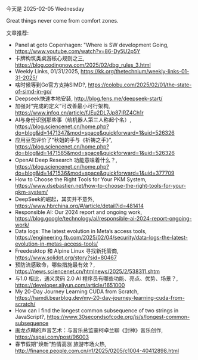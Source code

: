 今天是 2025-02-05 Wednesday

Great things never come from comfort zones.

文章推荐:
- Panel at goto Copenhagen: "Where is SW development Going, https://www.youtube.com/watch?v=86-Dy5U2p5Y
- 卡牌构筑类桌游核心规则之三, https://blog.codingnow.com/2025/02/dbg_rules_3.html
- Weekly Links, 01/31/2025, https://kk.org/thetechnium/weekly-links-01-31-2025/
- 啥时候等到Go官方支持SIMD?, https://colobu.com/2025/02/01/the-state-of-simd-in-go/
- Deepseek快速本地安装, http://blog.fens.me/deepseek-start/
- 加强对“完成的定义”可改善最小可行架构, https://www.infoq.cn/article/fJEu2DL7Jp87IRZ4Ch1r
- AI与身份识别那些事（给机器人第三人称起个名）, https://blog.sciencenet.cn/home.php?do=blog&id=1471347&mod=space&quickforward=1&uid=526326
- 应用豆包评价了“秋姐的手与《祈祷之手》”, https://blog.sciencenet.cn/home.php?do=blog&id=1471585&mod=space&quickforward=1&uid=526326
- OpenAI Deep Research 功能意味着什么？, https://blog.sciencenet.cn/home.php?do=blog&id=1471536&mod=space&quickforward=1&uid=377709
- How to Choose the Right Tools for Your PKM System, https://www.dsebastien.net/how-to-choose-the-right-tools-for-your-pkm-system/
- DeepSeek的崛起，其实并不意外, https://www.hbrchina.org/#/article/detail?id=481414
- Responsible AI: Our 2024 report and ongoing work, https://blog.google/technology/ai/responsible-ai-2024-report-ongoing-work/
- Data logs: The latest evolution in Meta’s access tools, https://engineering.fb.com/2025/02/04/security/data-logs-the-latest-evolution-in-metas-access-tools/
- Freedesktop 和 Alpine Linux 寻找新托管商, https://www.solidot.org/story?sid=80467
- 预防流感致命，哪些措施最有效？, https://news.sciencenet.cn/htmlnews/2025/2/538311.shtm
- 与1.0 相比，通义灵码 2.0 AI 程序员有哪些功能、亮点、优势、场景？, https://developer.aliyun.com/article/1651000
- My 20-Day Journey Learning CUDA from Scratch, https://hamdi.bearblog.dev/my-20-day-journey-learning-cuda-from-scratch/
- How can I find the longest common subsequence of two strings in JavaScript?, https://www.30secondsofcode.org/js/s/longest-common-subsequence
- 画龙点睛的声音艺术：与音乐总监蒙柯卓兰聊《封神》音乐创作, https://sspai.com/post/96003
- 春节假期“焕新”热情高涨 旅游市场火热, http://finance.people.com.cn/n1/2025/0205/c1004-40412898.html

